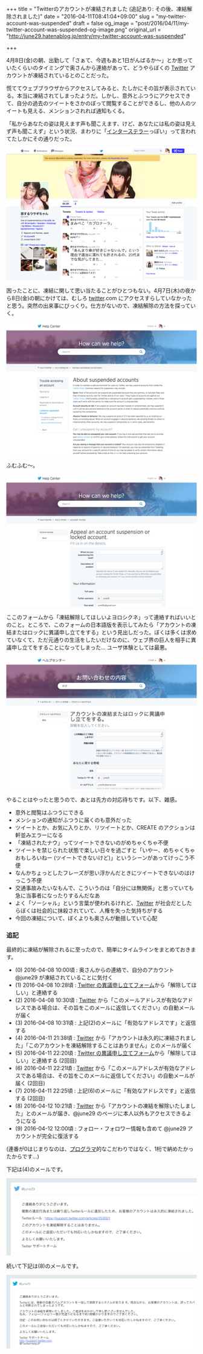+++
title = "Twitterのアカウントが凍結されました (追記あり: その後、凍結解除されました)"
date = "2016-04-11T08:41:04+09:00"
slug = "my-twitter-account-was-suspended"
draft = false
og_image = "post/2016/04/11/my-twitter-account-was-suspended-og-image.png"
original_url = "http://june29.hatenablog.jp/entry/my-twitter-account-was-suspended"

+++

<p>4月8日(金)の朝、出勤して「さぁて、今週もあと1日がんばるか〜」とか思っていたくらいのタイミングで奥さんから連絡があって、どうやらぼくの <a class="keyword" href="http://d.hatena.ne.jp/keyword/Twitter">Twitter</a> アカウントが凍結されているとのことだった。</p>

<p>慌ててウェブブラウザからアクセスしてみると、たしかにその旨が表示されている。本当に凍結されてしまったようだ。しかし、意外とふつうにアクセスできて、自分の過去のツイートをさかのぼって閲覧することができるし、他の人のツイートも見える、メンションされれば通知もくる。</p>

<p>「私からあなたの姿は見えます声も聞こえます、けど、あなたには私の姿は見えず声も聞こえず」という状況、まわりに「<a class="keyword" href="http://d.hatena.ne.jp/keyword/%A5%A4%A5%F3%A5%BF%A1%BC%A5%B9%A5%C6%A5%E9%A1%BC">インターステラー</a>っぽい」って言われてたしかにその通りだった。</p>

<p><span itemscope itemtype="http://schema.org/Photograph"><img src="/post/2016/04/11/my-twitter-account-was-suspended-20160411081909.png" alt="f:id:june29:20160411081909p:plain" title="f:id:june29:20160411081909p:plain" class="hatena-fotolife" itemprop="image"></span></p>

<p>困ったことに、凍結に関して思い当たることがひとつもない。4月7日(木)の夜から8日(金)の朝にかけては、むしろ <a class="keyword" href="http://d.hatena.ne.jp/keyword/twitter">twitter</a>.com にアクセスすらしていなかったと思う。突然の出来事にびっくり。仕方がないので、凍結解除の方法を探っていく。</p>

<p><span itemscope itemtype="http://schema.org/Photograph"><img src="/post/2016/04/11/my-twitter-account-was-suspended-20160411082746.png" alt="f:id:june29:20160411082746p:plain" title="f:id:june29:20160411082746p:plain" class="hatena-fotolife" itemprop="image"></span></p>

<p>ふむふむ〜。</p>

<p><span itemscope itemtype="http://schema.org/Photograph"><img src="/post/2016/04/11/my-twitter-account-was-suspended-20160411082753.png" alt="f:id:june29:20160411082753p:plain" title="f:id:june29:20160411082753p:plain" class="hatena-fotolife" itemprop="image"></span></p>

<p>ここのフォームから「凍結解除してほしいよヨロシクネ」って連絡すればいいとのこと。ところで、このフォームの日本語版を表示してみたら「アカウントの凍結またはロックに異議申し立てをする」という見出しだった。ぼくは多くは求めていなくて、ただ元通りの生活をしたいだけなのに、ウェブ界の巨人を相手に異議申し立てをすることになってしまった… ユーザ体験としては最悪。</p>

<p><span itemscope itemtype="http://schema.org/Photograph"><img src="/post/2016/04/11/my-twitter-account-was-suspended-20160411082808.png" alt="f:id:june29:20160411082808p:plain" title="f:id:june29:20160411082808p:plain" class="hatena-fotolife" itemprop="image"></span></p>

<p>やることはやったと思うので、あとは先方の対応待ちです。以下、雑感。</p>

<ul>
<li>意外と閲覧はふつうにできる</li>
<li>メンションの通知がふつうに届くのも意外だった</li>
<li>ツイートとか、お気に入りとか、リツイートとか、CREATE のアクションは軒並みエラーになる</li>
<li>「凍結されたナウ」ってツイートできないのがめちゃくちゃ不便</li>
<li>ツイートを禁じられた状態で楽しい日々を過ごすと「いやー、めちゃくちゃおもしろいねー (ツイートできないけど)」というシーンがあってけっこう不便</li>
<li>なんかちょっとしたフレーズが思い浮かんだときにツイートできないのはけっこう不便</li>
<li>交通事故みたいなもんで、こういうのは「自分には無関係」と思っていても急に当事者になったりするんだなあ</li>
<li>よく「ソーシャル」という言葉が使われるけれど、<a class="keyword" href="http://d.hatena.ne.jp/keyword/Twitter">Twitter</a> が社会だとしたらぼくは社会的に抹殺されていて、人権を失った気持ちがする</li>
<li>今回の凍結について、ぼくよりも奥さんが動揺していて心配</li>
</ul>


<h3>追記</h3>

<p>最終的に凍結が解除されるに至ったので、簡単にタイムラインをまとめておきます。</p>

<ul>
<li>(0) 2016-04-08 10:00頃 : 奥さんからの連絡で、自分のアカウント @june29 が凍結されていることに気付く</li>
<li>(1) 2016-04-08 10:28頃 : <a href="https://support.twitter.com/forms/general?subtopic=suspended" title="Appeal an account suspension or locked account. | Twitter Help Center">Twitter の異議申し立てフォーム</a>から「解除してほしい」と連絡する</li>
<li>(2) 2016-04-08 10:30頃 : <a class="keyword" href="http://d.hatena.ne.jp/keyword/Twitter">Twitter</a> から「このメールアドレスが有効なアドレスである場合は、その旨をこのメールに返信してください」の自動メールが届く</li>
<li>(3) 2016-04-08 10:31頃 : 上記(2)のメールに「有効なアドレスです」と返信する</li>
<li>(4) 2016-04-11 21:38頃 : <a class="keyword" href="http://d.hatena.ne.jp/keyword/Twitter">Twitter</a> から「アカウントは永久的に凍結されました」「このアカウントを凍結解除することはありません」とのメールが届く</li>
<li>(5) 2016-04-11 22:20頃 : <a href="https://support.twitter.com/forms/general?subtopic=suspended" title="Appeal an account suspension or locked account. | Twitter Help Center">Twitter の異議申し立てフォーム</a>から「解除してほしい」と連絡する (2回目)</li>
<li>(6) 2016-04-11 22:21頃 : <a class="keyword" href="http://d.hatena.ne.jp/keyword/Twitter">Twitter</a> から「このメールアドレスが有効なアドレスである場合は、その旨をこのメールに返信してください」の自動メールが届く (2回目)</li>
<li>(7) 2016-04-11 22:25頃 : 上記(6)のメールに「有効なアドレスです」と返信する (2回目)</li>
<li>(8) 2016-04-12 10:21頃 : <a class="keyword" href="http://d.hatena.ne.jp/keyword/Twitter">Twitter</a> から「アカウントの凍結を解除いたしました」とのメールが届き、@june29 のページに本人以外もアクセスできるようになる</li>
<li>(9) 2016-04-12 12:00頃 : フォロー・フォロワー情報も含めて @june29 アカウントが完全に復活する</li>
</ul>


<p>(連番が0はじまりなのは、<a class="keyword" href="http://d.hatena.ne.jp/keyword/%A5%D7%A5%ED%A5%B0%A5%E9%A5%DE">プログラマ</a>的なこだわりではなく、1桁で納めたかったからです…)</p>

<p>下記は(4)のメールです。</p>

<p><span itemscope itemtype="http://schema.org/Photograph"><img src="/post/2016/04/11/my-twitter-account-was-suspended-20160414224108.png" alt="f:id:june29:20160414224108p:plain" title="f:id:june29:20160414224108p:plain" class="hatena-fotolife" itemprop="image"></span></p>

<p>続いて下記は(8)のメールです。</p>

<p><span itemscope itemtype="http://schema.org/Photograph"><img src="/post/2016/04/11/my-twitter-account-was-suspended-20160414223910.png" alt="f:id:june29:20160414223910p:plain" title="f:id:june29:20160414223910p:plain" class="hatena-fotolife" itemprop="image"></span></p>